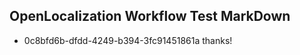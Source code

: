 ## OpenLocalization Workflow Test MarkDown
* 0c8bfd6b-dfdd-4249-b394-3fc91451861a thanks!

<!--HONumber=Sep16_HO1-->


